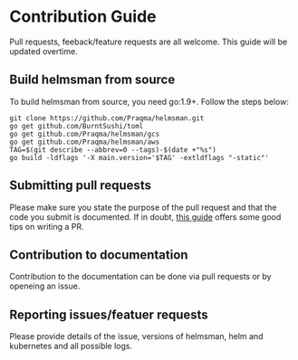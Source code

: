 # Contribution Guide

Pull requests, feeback/feature requests are all welcome. This guide will be updated overtime. 

## Build helmsman from source

To build helmsman from source, you need go:1.9+.  Follow the steps below:

```
git clone https://github.com/Praqma/helmsman.git
go get github.com/BurntSushi/toml
go get github.com/Praqma/helmsman/gcs 
go get github.com/Praqma/helmsman/aws
TAG=$(git describe --abbrev=0 --tags)-$(date +"%s")
go build -ldflags '-X main.version='$TAG' -extldflags "-static"'
```

## Submitting pull requests

Please make sure you state the purpose of the pull request and that the code you submit is documented. If in doubt, [this guide](https://blog.github.com/2015-01-21-how-to-write-the-perfect-pull-request/) offers some good tips on writing a PR.

## Contribution to documentation

Contribution to the documentation can be done via pull requests or by openeing an issue.

## Reporting issues/featuer requests

Please provide details of the issue, versions of helmsman, helm and kubernetes and all possible logs.

